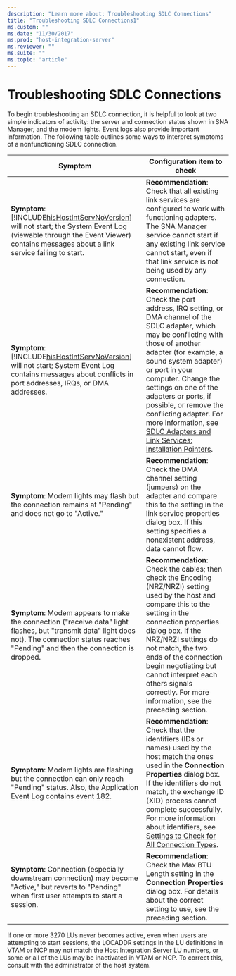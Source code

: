 ```yaml
---
description: "Learn more about: Troubleshooting SDLC Connections"
title: "Troubleshooting SDLC Connections1"
ms.custom: ""
ms.date: "11/30/2017"
ms.prod: "host-integration-server"
ms.reviewer: ""
ms.suite: ""
ms.topic: "article"
---
```

# Troubleshooting SDLC Connections
To begin troubleshooting an SDLC connection, it is helpful to look at two simple indicators of activity: the server and connection status shown in SNA Manager, and the modem lights. Event logs also provide important information. The following table outlines some ways to interpret symptoms of a nonfunctioning SDLC connection.  


|                                                                                                            Symptom                                                                                                            |                                                                                                                                                                                                                           Configuration item to check                                                                                                                                                                                                                           |
|-------------------------------------------------------------------------------------------------------------------------------------------------------------------------------------------------------------------------------|---------------------------------------------------------------------------------------------------------------------------------------------------------------------------------------------------------------------------------------------------------------------------------------------------------------------------------------------------------------------------------------------------------------------------------------------------------------------------------|
| **Symptom**: [!INCLUDE[hisHostIntServNoVersion](../includes/hishostintservnoversion-md.md)] will not start; the System Event Log (viewable through the Event Viewer) contains messages about a link service failing to start. |                                                                                                           **Recommendation**: Check that all existing link services are configured to work with functioning adapters. The SNA Manager service cannot start if any existing link service cannot start, even if that link service is not being used by any connection.                                                                                                            |
|           **Symptom**: [!INCLUDE[hisHostIntServNoVersion](../includes/hishostintservnoversion-md.md)] will not start; System Event Log contains messages about conflicts in port addresses, IRQs, or DMA addresses.           | **Recommendation**: Check the port address, IRQ setting, or DMA channel of the SDLC adapter, which may be conflicting with those of another adapter (for example, a sound system adapter) or port in your computer. Change the settings on one of the adapters or ports, if possible, or remove the conflicting adapter. For more information, see [SDLC Adapters and Link Services: Installation Pointers](../core/sdlc-adapters-and-link-services-installation-pointers2.md). |
|                                                           **Symptom**: Modem lights may flash but the connection remains at "Pending" and does not go to "Active."                                                            |                                                                                                                            **Recommendation**: Check the DMA channel setting (jumpers) on the adapter and compare this to the setting in the link service properties dialog box. If this setting specifies a nonexistent address, data cannot flow.                                                                                                                             |
|               **Symptom**: Modem appears to make the connection ("receive data" light flashes, but "transmit data" light does not). The connection status reaches "Pending" and then the connection is dropped.               |                                                     **Recommendation**: Check the cables; then check the Encoding (NRZ/NRZI) setting used by the host and compare this to the setting in the connection properties dialog box. If the NRZ/NRZI settings do not match, the two ends of the connection begin negotiating but cannot interpret each others signals correctly. For more information, see the preceding section.                                                     |
|                                        **Symptom**: Modem lights are flashing but the connection can only reach "Pending" status. Also, the Application Event Log contains event 182.                                         |                                         **Recommendation**: Check that the identifiers (IDs or names) used by the host match the ones used in the **Connection Properties** dialog box. If the identifiers do not match, the exchange ID (XID) process cannot complete successfully. For more information about identifiers, see [Settings to Check for All Connection Types](../core/settings-to-check-for-all-connection-types2.md).                                          |
|                                     **Symptom**: Connection (especially downstream connection) may become "Active," but reverts to "Pending" when first user attempts to start a session.                                     |                                                                                                                                                   **Recommendation**: Check the Max BTU Length setting in the **Connection Properties** dialog box. For details about the correct setting to use, see the preceding section.                                                                                                                                                    |

 If one or more 3270 LUs never becomes active, even when users are attempting to start sessions, the LOCADDR settings in the LU definitions in VTAM or NCP may not match the Host Integration Server LU numbers, or some or all of the LUs may be inactivated in VTAM or NCP. To correct this, consult with the administrator of the host system.
